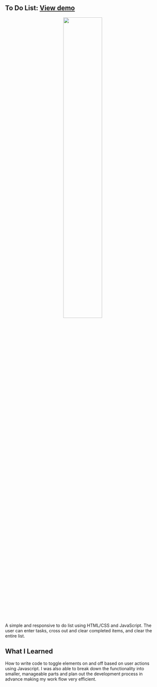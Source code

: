 ## To Do List: <a href="https://todo-waterplants.netlify.app/">View demo</a>

<p align="center">
<img src="https://s11.gifyu.com/images/todo-demo.gif" width="50%">

A simple and responsive to do list using HTML/CSS and JavaScript. The user can enter tasks, cross out and clear completed items, and clear the entire list.


## What I Learned
How to write code to toggle elements on and off based on user actions using Javascript. I was also able to break down the functionality into smaller, manageable parts and plan out the development process in advance making my work flow very efficient.
